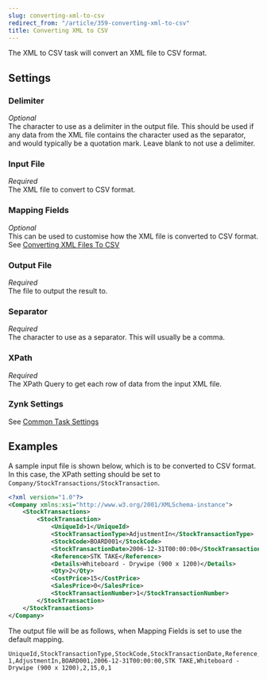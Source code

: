 ```yaml
---
slug: converting-xml-to-csv
redirect_from: "/article/359-converting-xml-to-csv"
title: Converting XML to CSV
---
```

The XML to CSV task will convert an XML file to CSV format.

## Settings
### Delimiter
_Optional_  
The character to use as a delimiter in the output file. This should be used if any data from the XML file contains the character used as the separator, and would typically be a quotation mark. Leave blank to not use a delimiter.

### Input File
_Required_  
The XML file to convert to CSV format.

### Mapping Fields
_Optional_  
This can be used to customise how the XML file is converted to CSV format. See [Converting XML Files To CSV](converting-xml-files-to-csv)

### Output File
_Required_  
The file to output the result to.

### Separator
_Required_  
The character to use as a separator. This will usually be a comma.

### XPath
_Required_  
The XPath Query to get each row of data from the input XML file.

### Zynk Settings
See [Common Task Settings](common-task-settings)

## Examples
A sample input file is shown below, which is to be converted to CSV format. In this case, the XPath setting should be set to `Company/StockTransactions/StockTransaction`.

```xml
<?xml version="1.0"?>
<Company xmlns:xsi="http://www.w3.org/2001/XMLSchema-instance">
    <StockTransactions>
        <StockTransaction>
            <UniqueId>1</UniqueId>
            <StockTransactionType>AdjustmentIn</StockTransactionType>
            <StockCode>BOARD001</StockCode>
            <StockTransactionDate>2006-12-31T00:00:00</StockTransactionDate>
            <Reference>STK TAKE</Reference>
            <Details>Whiteboard - Drywipe (900 x 1200)</Details>
            <Qty>2</Qty>
            <CostPrice>15</CostPrice>
            <SalesPrice>0</SalesPrice>
            <StockTransactionNumber>1</StockTransactionNumber>
        </StockTransaction>
    </StockTransactions>
</Company>
```

The output file will be as follows, when Mapping Fields is set to use the default mapping.

```csv
UniqueId,StockTransactionType,StockCode,StockTransactionDate,Reference,Details,Qty,CostPrice,SalesPrice,StockTransactionNumber
1,AdjustmentIn,BOARD001,2006-12-31T00:00:00,STK TAKE,Whiteboard - Drywipe (900 x 1200),2,15,0,1
```